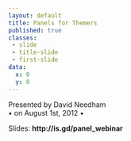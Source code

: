 ```yaml
---
layout: default
title: Panels for Themers
published: true
classes:
 - slide
 - title-slide
 - first-slide
data:
  x: 0
  y: 0
---
```


Presented by David Needham<br />
&#8226; on August 1st, 2012 &#8226;
<p>Slides: <b>http://is.gd/panel_webinar</b></p>